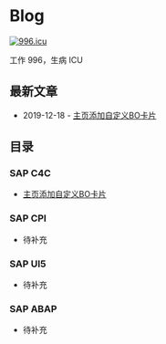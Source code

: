 # Blog
[![996.icu](https://img.shields.io/badge/link-996.icu-red.svg)](https://996.icu)

工作 996，生病 ICU

## 最新文章
* 2019-12-18 - [主页添加自定义BO卡片](https://github.com/YongYangLi/blog/blob/master/C4C/%E4%B8%BB%E9%A1%B5%E6%B7%BB%E5%8A%A0%E8%87%AA%E5%AE%9A%E4%B9%89BO%E5%8D%A1%E7%89%87.md)

## 目录

### SAP C4C

* [主页添加自定义BO卡片](https://github.com/YongYangLi/blog/blob/master/C4C/%E4%B8%BB%E9%A1%B5%E6%B7%BB%E5%8A%A0%E8%87%AA%E5%AE%9A%E4%B9%89BO%E5%8D%A1%E7%89%87.md)

### SAP CPI

* 待补充

### SAP UI5

* 待补充

### SAP ABAP

* 待补充
